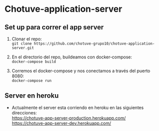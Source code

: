 # Chotuve-application-server

## Set up para correr el app server

1. Clonar el repo:  
```git clone https://github.com/chotuve-grupo10/chotuve-application-server.git```

2. En el directorio del repo, buildeamos con docker-compose:  
```docker-compose build```

3. Corremos el docker-compose y nos conectamos a través del puerto 8080:  
```docker-compose run```

## Server en heroku

- Actualmente el server esta corriendo en heroku en las siguientes direcciones:   
https://chotuve-app-server-production.herokuapp.com/
https://chotuve-app-server-dev.herokuapp.com/



